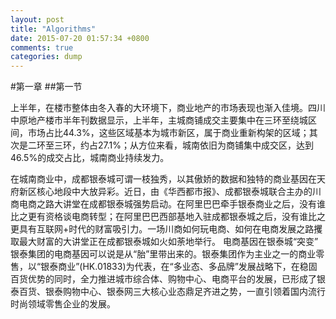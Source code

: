 ```yaml
---
layout: post
title: "Algorithms"
date: 2015-07-20 01:57:34 +0800
comments: true
categories: dump
---
```

#第一章
##第一节

上半年，在楼市整体由冬入春的大环境下，商业地产的市场表现也渐入佳境。四川中原地产楼市半年刊数据显示，上半年，主城商铺成交主要集中在三环至绕城区间，市场占比44.3%，这些区域基本为城市新区，属于商业重新构架的区域；其次是二环至三环，约占27.1%；从方位来看，城南依旧为商铺集中成交区，达到46.5%的成交占比，城南商业持续发力。
<!--more-->
在城南商业中，成都银泰城可谓一枝独秀，以其傲娇的数据和独特的商业基因在天府新区核心地段中大放异彩。近日，由《华西都市报》、成都银泰城联合主办的川商电商之路大讲堂在成都银泰城强势启动。在阿里巴巴牵手银泰商业之后，没有谁比之更有资格谈电商转型；在阿里巴巴西部基地入驻成都银泰城之后，没有谁比之更具有互联网+时代的财富吸引力。一场川商如何玩电商、如何在电商发展之路攫取最大财富的大讲堂正在成都银泰城如火如荼地举行。
电商基因在银泰城“突变”
银泰集团的电商基因可以说是从“胎”里带出来的。银泰集团作为主业之一的商业零售，以“银泰商业”(HK.01833)为代表，在“多业态、多品牌”发展战略下，在稳固百货优势的同时，全力推进城市综合体、购物中心、电商平台的发展，已形成了银泰百货、银泰购物中心、银泰网三大核心业态鼎足齐进之势，一直引领着国内流行时尚领域零售企业的发展。